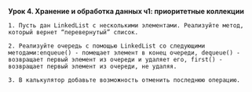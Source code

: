 **Урок 4. Хранение и обработка данных ч1: приоритетные коллекции**

    1. Пусть дан LinkedList с несколькими элементами. Реализуйте метод, который вернет “перевернутый” список.

    2. Реализуйте очередь с помощью LinkedList со следующими методами:enqueue() - помещает элемент в конец очереди, dequeue() - возвращает первый элемент из очереди и удаляет его, first() - возвращает первый элемент из очереди, не удаляя.

    3. В калькулятор добавьте возможность отменить последнюю операцию.

